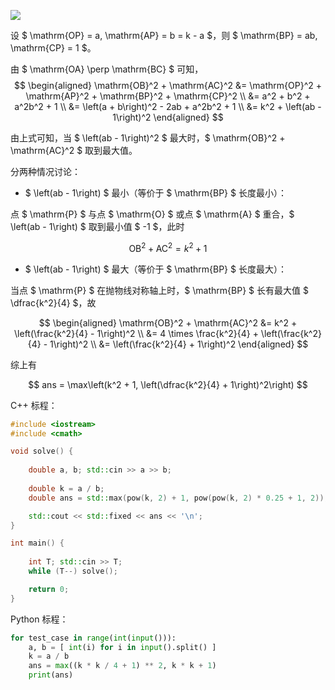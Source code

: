 ![](https://cdn.luogu.com.cn/upload/image_hosting/26bfcuab.png)

设 $ \mathrm{OP} = a, \mathrm{AP} = b = k - a $，则 $ \mathrm{BP} = ab, \mathrm{CP} = 1 $。

由 $ \mathrm{OA} \perp \mathrm{BC} $ 可知，
$$
\begin{aligned}
    \mathrm{OB}^2 + \mathrm{AC}^2 &= \mathrm{OP}^2 + \mathrm{AP}^2 + \mathrm{BP}^2 + \mathrm{CP}^2 \\
    &= a^2 + b^2 + a^2b^2 + 1 \\
    &= \left(a + b\right)^2 - 2ab + a^2b^2 + 1 \\
    &= k^2 + \left(ab - 1\right)^2
\end{aligned}
$$

由上式可知，当 $ \left(ab - 1\right)^2 $ 最大时，$ \mathrm{OB}^2 + \mathrm{AC}^2 $ 取到最大值。

分两种情况讨论：

- $ \left(ab - 1\right) $ 最小（等价于 $ \mathrm{BP} $ 长度最小）：

点 $ \mathrm{P} $ 与点 $ \mathrm{O} $ 或点 $ \mathrm{A} $ 重合，$ \left(ab - 1\right) $ 取到最小值 $ -1 $，此时

$$
\mathrm{OB}^2 + \mathrm{AC}^2 = k^2 + 1
$$

- $ \left(ab - 1\right) $ 最大（等价于 $ \mathrm{BP} $ 长度最大）：

当点 $ \mathrm{P} $ 在抛物线对称轴上时，$ \mathrm{BP} $ 长有最大值 $ \dfrac{k^2}{4} $，故

$$
\begin{aligned}
    \mathrm{OB}^2 + \mathrm{AC}^2 &= k^2 + \left(\frac{k^2}{4} - 1\right)^2 \\ 
    &= 4 \times \frac{k^2}{4} + \left(\frac{k^2}{4} - 1\right)^2 \\
    &= \left(\frac{k^2}{4} + 1\right)^2
\end{aligned}
$$

综上有

$$
ans = \max\left(k^2 + 1, \left(\dfrac{k^2}{4} + 1\right)^2\right)
$$

C++ 标程：

```cpp
#include <iostream>
#include <cmath>

void solve() {
    
    double a, b; std::cin >> a >> b;
    
    double k = a / b;
    double ans = std::max(pow(k, 2) + 1, pow(pow(k, 2) * 0.25 + 1, 2));

    std::cout << std::fixed << ans << '\n';
}

int main() {
    
    int T; std::cin >> T;
    while (T--) solve();

    return 0;
}
```

Python 标程：

```python
for test_case in range(int(input())):
    a, b = [ int(i) for i in input().split() ]
    k = a / b
    ans = max((k * k / 4 + 1) ** 2, k * k + 1)
    print(ans)
```
